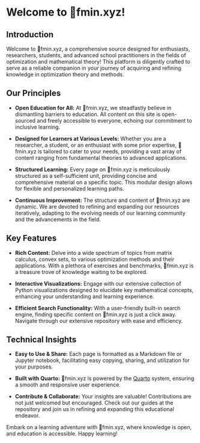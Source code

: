 # Welcome to 💎fmin.xyz!

## Introduction

Welcome to 💎fmin.xyz, a comprehensive source designed for enthusiasts, researchers, students, and advanced school practitioners in the fields of optimization and mathematical theory! This platform is diligently crafted to serve as a reliable companion in your journey of acquiring and refining knowledge in optimization theory and methods.

## Our Principles
- **Open Education for All:** At 💎fmin.xyz, we steadfastly believe in dismantling barriers to education. All content on this site is open-sourced and freely accessible to everyone, echoing our commitment to inclusive learning.

- **Designed for Learners at Various Levels:** Whether you are a researcher, a student, or an enthusiast with some prior expertise, 💎fmin.xyz is tailored to cater to your needs, providing a vast array of content ranging from fundamental theories to advanced applications.

- **Structured Learning:** Every page on 💎fmin.xyz is meticulously structured as a self-sufficient unit, providing concise and comprehensive material on a specific topic. This modular design allows for flexible and personalized learning paths.

- **Continuous Improvement:** The structure and content of 💎fmin.xyz are dynamic. We are devoted to refining and expanding our resources iteratively, adapting to the evolving needs of our learning community and the advancements in the field.

## Key Features
- **Rich Content:** Delve into a wide spectrum of topics from matrix calculus, convex sets, to various optimization methods and their applications. With a plethora of exercises and benchmarks, 💎fmin.xyz is a treasure trove of knowledge waiting to be explored.

- **Interactive Visualizations:** Engage with our extensive collection of Python visualizations designed to elucidate key mathematical concepts, enhancing your understanding and learning experience.

- **Efficient Search Functionality:** With a user-friendly built-in search engine, finding specific content on 💎fmin.xyz is just a click away. Navigate through our extensive repository with ease and efficiency.

## Technical Insights
- **Easy to Use & Share:** Each page is formatted as a Markdown file or Jupyter notebook, facilitating easy copying, sharing, and utilization for your purposes.

- **Built with Quarto:** 💎fmin.xyz is powered by the [Quarto](https://quarto.org) system, ensuring a smooth and responsive user experience.

- **Contribute & Collaborate:** Your insights are valuable! Contributions are not just welcomed but encouraged. Check out our guides at the repository and join us in refining and expanding this educational endeavor.


Embark on a learning adventure with 💎fmin.xyz, where knowledge is open, and education is accessible. Happy learning!
